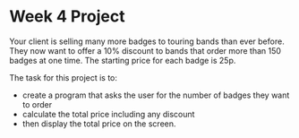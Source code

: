 # Week 4 Project

Your client is selling many more badges to touring bands than ever before. They now want to offer a 10% discount to bands that order more than 150 badges at one time. The starting price for each badge is 25p.

The task for this project is to:

- create a program that asks the user for the number of badges they want to order
- calculate the total price including any discount
- then display the total price on the screen.
